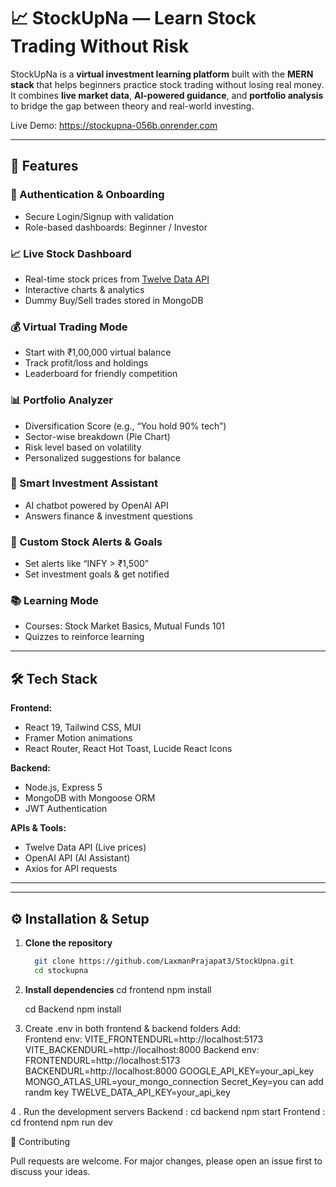 # 📈 StockUpNa — Learn Stock Trading Without Risk

StockUpNa is a **virtual investment learning platform** built with the **MERN stack** that helps beginners practice stock trading without losing real money.  
It combines **live market data**, **AI-powered guidance**, and **portfolio analysis** to bridge the gap between theory and real-world investing.

Live Demo: https://stockupna-056b.onrender.com
 
---

## 🚀 Features

### 🧩 Authentication & Onboarding
- Secure Login/Signup with validation
- Role-based dashboards: Beginner / Investor

### 📈 Live Stock Dashboard
- Real-time stock prices from [Twelve Data API](https://twelvedata.com/)
- Interactive charts & analytics
- Dummy Buy/Sell trades stored in MongoDB

### 💰 Virtual Trading Mode
- Start with ₹1,00,000 virtual balance
- Track profit/loss and holdings
- Leaderboard for friendly competition

### 📊 Portfolio Analyzer
- Diversification Score (e.g., “You hold 90% tech”)
- Sector-wise breakdown (Pie Chart)
- Risk level based on volatility
- Personalized suggestions for balance

### 🤖 Smart Investment Assistant
- AI chatbot powered by OpenAI API
- Answers finance & investment questions

### 🔔 Custom Stock Alerts & Goals
- Set alerts like “INFY > ₹1,500”
- Set investment goals & get notified

### 📚 Learning Mode
- Courses: Stock Market Basics, Mutual Funds 101
- Quizzes to reinforce learning

---

## 🛠 Tech Stack

**Frontend:**  
- React 19, Tailwind CSS, MUI  
- Framer Motion animations  
- React Router, React Hot Toast, Lucide React Icons  

**Backend:**  
- Node.js, Express 5  
- MongoDB with Mongoose ORM  
- JWT Authentication  

**APIs & Tools:**  
- Twelve Data API (Live prices)  
- OpenAI API (AI Assistant)  
- Axios for API requests  

---


---

## ⚙️ Installation & Setup

1. **Clone the repository**
   ```bash
     git clone https://github.com/LaxmanPrajapat3/StockUpna.git
     cd stockupna
2. **Install dependencies**
    cd frontend
    npm install

    cd Backend
    npm install
3.  Create .env in both frontend & backend folders
Add:   
Frontend env:
   VITE_FRONTENDURL=http://localhost:5173
   VITE_BACKENDURL=http://localhost:8000
Backend env:   
   FRONTENDURL=http://localhost:5173
   BACKENDURL=http://localhost:8000
   GOOGLE_API_KEY=your_api_key
   MONGO_ATLAS_URL=your_mongo_connection
   Secret_Key=you can add randm key
   TWELVE_DATA_API_KEY=your_api_key
    
4 .  Run the development servers
  Backend : 
             cd backend
             npm start
  Frontend : 
             cd frontend
             npm run dev


🤝 Contributing

Pull requests are welcome. For major changes, please open an issue first to discuss your ideas.

